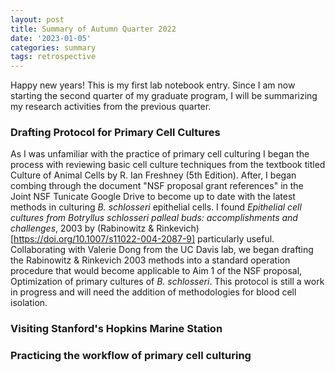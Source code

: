 ```yaml
---
layout: post
title: Summary of Autumn Quarter 2022
date: '2023-01-05'
categories: summary
tags: retrospective
---
```

Happy new years! This is my first lab notebook entry. Since I am now starting the second quarter of my graduate program, I will be summarizing my research activities from the previous quarter. 

### Drafting Protocol for Primary Cell Cultures

As I was unfamiliar with the practice of primary cell culturing I began the process with reviewing basic cell culture techniques from the textbook titled Culture of Animal Cells by R. Ian Freshney (5th Edition). After, I began combing through the document "NSF proposal grant references" in the Joint NSF Tunicate Google Drive to become up to date with the latest methods in culturing _B. schlosseri_ epithelial cells. I found _Epithelial cell cultures from Botryllus schlosseri palleal buds: accomplishments and challenges_, 2003 by (Rabinowitz & Rinkevich)[https://doi.org/10.1007/s11022-004-2087-9] particularly useful. Collaborating with Valerie Dong from the UC Davis lab, we began drafting the Rabinowitz & Rinkevich 2003 methods into a standard operation procedure that would become applicable to Aim 1 of the NSF proposal, Optimization of primary cultures of _B. schlosseri_. This protocol is still a work in progress and will need the addition of methodologies for blood cell isolation.

### Visiting Stanford's Hopkins Marine Station



### Practicing the workflow of primary cell culturing


